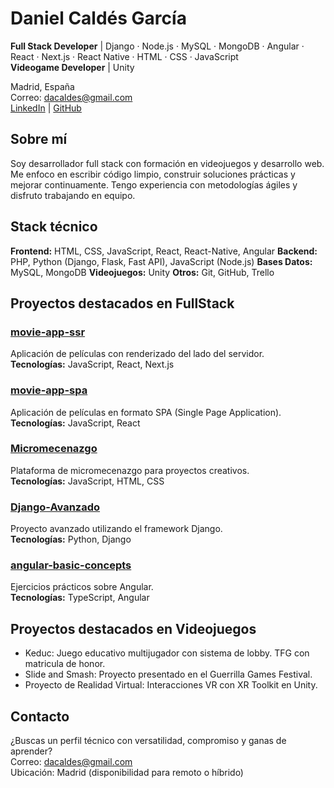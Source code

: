 # Daniel Caldés García

**Full Stack Developer** | Django · Node.js · MySQL · MongoDB · Angular · React · Next.js · React Native · HTML · CSS · JavaScript  
**Videogame Developer** | Unity

Madrid, España  
Correo: dacaldes@gmail.com  
[LinkedIn](https://www.linkedin.com/in/daniel-cald%C3%A9s-garc%C3%ADa-a41812254/) | [GitHub](https://github.com/DanielCaldes)


## Sobre mí

Soy desarrollador full stack con formación en videojuegos y desarrollo web. Me enfoco en escribir código limpio, construir soluciones prácticas y mejorar continuamente. Tengo experiencia con metodologías ágiles y disfruto trabajando en equipo.

## Stack técnico

**Frontend:** HTML, CSS, JavaScript, React, React-Native, Angular
**Backend:** PHP, Python (Django, Flask, Fast API), JavaScript (Node.js)
**Bases Datos:** MySQL, MongoDB
**Videojuegos:** Unity
**Otros:** Git, GitHub, Trello


## Proyectos destacados en FullStack

### [movie-app-ssr](https://github.com/DanielCaldes/movie-app-ssr)  
Aplicación de películas con renderizado del lado del servidor.  
**Tecnologías:** JavaScript, React, Next.js 

### [movie-app-spa](https://github.com/DanielCaldes/movie-app-spa)  
Aplicación de películas en formato SPA (Single Page Application).  
**Tecnologías:** JavaScript, React

### [Micromecenazgo](https://github.com/DanielCaldes/Micromecenazgo)  
Plataforma de micromecenazgo para proyectos creativos.  
**Tecnologías:** JavaScript, HTML, CSS 

### [Django-Avanzado](https://github.com/DanielCaldes/Django-Avanzado)  
Proyecto avanzado utilizando el framework Django.  
**Tecnologías:** Python, Django  

### [angular-basic-concepts](https://github.com/DanielCaldes/angular-basic-concepts)  
Ejercicios prácticos sobre Angular.  
**Tecnologías:** TypeScript, Angular


## Proyectos destacados en Videojuegos

- Keduc: Juego educativo multijugador con sistema de lobby. TFG con matricula de honor.
- Slide and Smash: Proyecto presentado en el Guerrilla Games Festival.
- Proyecto de Realidad Virtual: Interacciones VR con XR Toolkit en Unity.


## Contacto

¿Buscas un perfil técnico con versatilidad, compromiso y ganas de aprender?  
Correo: dacaldes@gmail.com  
Ubicación: Madrid (disponibilidad para remoto o híbrido)
